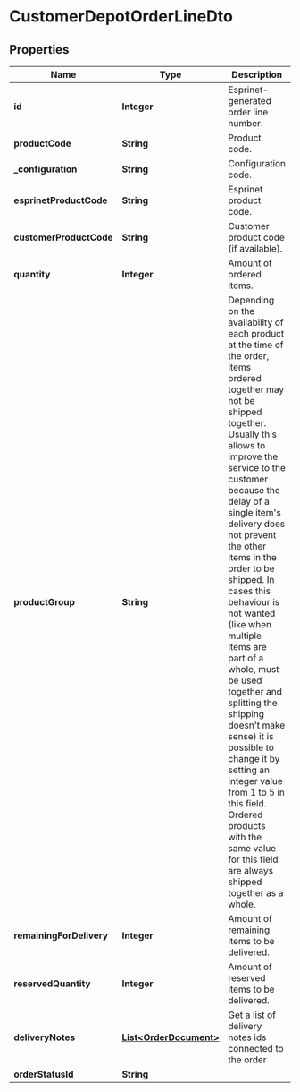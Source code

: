 
# CustomerDepotOrderLineDto

## Properties
Name | Type | Description | Notes
------------ | ------------- | ------------- | -------------
**id** | **Integer** | Esprinet-generated order line number. |  [optional]
**productCode** | **String** | Product code. |  [optional]
**_configuration** | **String** | Configuration code. |  [optional]
**esprinetProductCode** | **String** | Esprinet product code. |  [optional]
**customerProductCode** | **String** | Customer product code (if available). |  [optional]
**quantity** | **Integer** | Amount of ordered items. | 
**productGroup** | **String** | Depending on the availability of each product at the time of the order, items ordered together may not be shipped together. Usually this allows to improve the service to the customer because the delay of a single item&#39;s delivery does not prevent the other items in the order to be shipped. In cases this behaviour is not wanted (like when multiple items are part of a whole, must be used together and splitting the shipping doesn&#39;t make sense) it is possible to change it by setting an integer value from 1 to 5 in this field. Ordered products with the same value for this field are always shipped together as a whole. |  [optional]
**remainingForDelivery** | **Integer** | Amount of remaining items to be delivered. |  [optional]
**reservedQuantity** | **Integer** | Amount of reserved items to be delivered. |  [optional]
**deliveryNotes** | [**List&lt;OrderDocument&gt;**](OrderDocument.md) | Get a list of delivery notes ids connected to the order |  [optional]
**orderStatusId** | **String** |  |  [optional]




